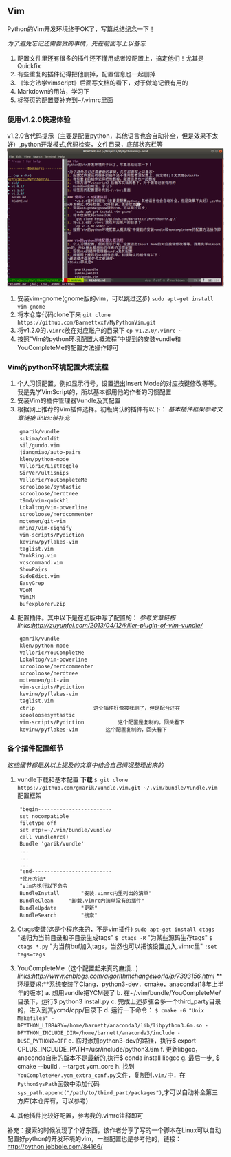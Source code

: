 ## Vim
Python的Vim开发环境终于OK了，写篇总结纪念一下！

*为了避免忘记还需要做的事情，先在前面写上以备忘*
1. 配置文件里还有很多的插件还不懂用或者没配置上，搞定他们！尤其是Quickfix
2. 有些重复的插件记得把他删掉，配置信息也一起删掉
3. 《笨方法学vimscript》后面写文档的看下，对于做笔记很有用的
4. Markdown的用法，学习下
5. 标签页的配置要补充到~/.vimrc里面

### 使用v1.2.0快速体验
v1.2.0含代码提示（主要是配置python，其他语言也会自动补全，但是效果不太好）,python开发模式,代码检查，文件目录，底部状态栏等
![vim-impression-drawing](./img/vim-impression-drawing.png)
1. 安装vim-gnome(gnome版的vim，可以跳过这步)
	`sudo apt-get install vim-gnome`
2. 将本仓库代码clone下来
	`git clone https://github.com/Barnettxxf/MyPythonVim.git`
3. 将v1.2.0的`.vimrc`放在对应账户的目录下
	`cp v1.2.0/.vimrc ~`
4. 按照“Vim的python环境配置大概流程”中提到的安装vundle和YouCompleteMe的配置方法操作即可

### Vim的python环境配置大概流程
1. 个人习惯配置，例如显示行号，设置退出Insert Mode的对应按键修改等等。我是先学VimScript的，所以基本都用他的作者的习惯配置
2. 安装Vim的插件管理器Vundle及其配置
3. 根据网上推荐的Vim插件选择。初版确认的插件有以下：
*基本插件框架参考文章链接*
*links:带补充*
```
	gmarik/vundle
	sukima/xmldit
	sil/gundo.vim
	jiangmiao/auto-pairs
	klen/python-mode
	Valloric/ListToggle
	SirVer/ultisnips
	Valloric/YouCompleteMe
	scrooloose/syntastic
	scrooloose/nerdtree
	t9md/vim-quickhl
	Lokaltog/vim-powerline
	scrooloose/nerdcommenter
	motemen/git-vim
	mhinz/vim-signify
	vim-scripts/Pydiction
	kevinw/pyflakes-vim
	taglist.vim
	YankRing.vim
	vcscommand.vim
	ShowPairs
	SudoEdict.vim
	EasyGrep
	VOoM
	VimIM
	bufexplorer.zip		
```
4. 配置插件。其中以下是在初版中写了配置的：
*参考文章链接*
*links:http://zuyunfei.com/2013/04/12/killer-plugin-of-vim-vundle/*
```
	gamrik/vundle
	klen/python-mode
	Valloric/YouCompletMe
	Lokaltog/vim-powerline
	scrooloose/nerdcommenter
	scrooloose/nerdtree
	motemnen/git-vim
	vim-scripts/Pydiction
	kevinw/pyflakes-vim
	taglist.vim
	ctrlp					这个插件好像被我删了，但是配合还在		
	scooloosesyntastic
	vim-scripts/Pydiction			这个配置是复制的，回头看下
	kevinw/pyflakes-vim			这个配置复制的，回头看下
```

### 各个插件配置细节
*这些细节都是从以上提及的文章中结合自己情况整理出来的*	
1. vundle下载和基本配置
	**下载**
	`$ git clone https://github.com/gmarik/Vundle.vim.git ~/.vim/bundle/Vundle.vim`
	配置框架
```vim
	"begin------------------------
	set nocompatible
	filetype off
	set rtp+=~/.vim/bundle/vundle/
	call vundle#rc()
	Bundle 'garik/vundle'
	...
	...
	...
	"end--------------------------
	*使用方法*
	"vim内执行以下命令
	BundleInstall		"安装.vimrc内里列出的清单"
	BundleClean		"卸载.vimrc内清单没有的插件"
	BundleUpdate		"更新"
	BundleSearch		"搜索"	
```
2. Ctags安装(这是个程序来的，不是vim插件)	
	`sudo apt-get install ctags`
	"递归为当前目录和子目录生成tags"	
	`$ ctags -R`
	"为某些源码生存tags"
	`$ ctags *.py`
	"为当前buf加入tags，当然也可以把该设置加入.vimrc里"
	`:set tags=tags`
3. YouCompleteMe（这个配置起来真的麻烦...)
*links:http://www.cnblogs.com/algorithmchangeworld/p/7393156.html*
	**环境要求:**系统安装了Clang，python3-dev，cmake，anaconda(18年上半年的版本)
	a. 想用vundle把YCM装了
	b. 在~/.vim/bundle/YouCompleteMe/目录下，运行$ python3 install.py
	c. 完成上述步骤会多一个third_party目录的，进入到其ycmd/cpp/目录下
	d. 运行一下命令：
	`$ cmake -G "Unix Makefiles" -DPYTHON_LIBRARY=/home/barnett/anaconda3/lib/libpython3.6m.so -DPYTHON_INCLUDE_DIR=/home/barnett/anaconda3/include -DUSE_PYTHON2=OFF`
	e. 临时添加python3-dev的路径，执行$ export CPLUS_INCLUDE_PATH=/usr/include/python3.6m
	f. 更新libgcc，anaconda自带的版本不是最新的,执行$ conda install libgcc
	g. 最后一步, $ cmake --build . --target ycm_core
	h. 找到`YouCompleteMe/.ycm_extra_conf.py`文件，复制到`.vim/`中，在`PythonSysPath`函数中添加代码`sys_path.append("/path/to/third_part/packages")`,才可以自动补全第三方库(本仓库有，可以参考)



4. 其他插件比较好配置，参考我的.vimrc注释即可



补充：搜索的时候发现了个好东西，该作者分享了写的一个脚本在Linux可以自动配置好python的开发环境的vim，一些配置也是参考他的，链接：http://python.jobbole.com/84166/
